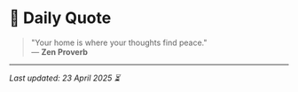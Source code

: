 # 📜 Daily Quote

> "Your home is where your thoughts find peace."  
> — **Zen Proverb**

---

_Last updated: 23 April 2025 ⏳_
